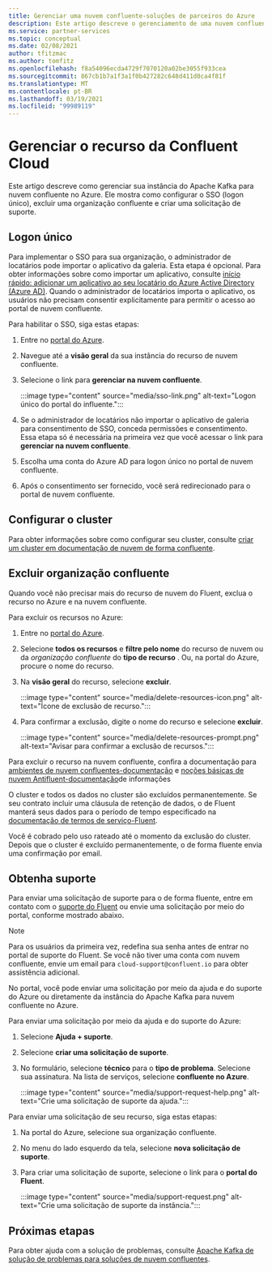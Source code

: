 ```yaml
---
title: Gerenciar uma nuvem confluente-soluções de parceiros do Azure
description: Este artigo descreve o gerenciamento de uma nuvem confluente no portal do Azure. Como configurar o logon único, excluir uma organização confluente e obter suporte.
ms.service: partner-services
ms.topic: conceptual
ms.date: 02/08/2021
author: tfitzmac
ms.author: tomfitz
ms.openlocfilehash: f8a54096ecda4729f7070120a02be3055f933cea
ms.sourcegitcommit: 867cb1b7a1f3a1f0b427282c648d411d0ca4f81f
ms.translationtype: MT
ms.contentlocale: pt-BR
ms.lasthandoff: 03/19/2021
ms.locfileid: "99989119"
---
```

# <a name="manage-the-confluent-cloud-resource"></a>Gerenciar o recurso da Confluent Cloud

Este artigo descreve como gerenciar sua instância do Apache Kafka para nuvem confluente no Azure. Ele mostra como configurar o SSO (logon único), excluir uma organização confluente e criar uma solicitação de suporte.

## <a name="single-sign-on"></a>Logon único

Para implementar o SSO para sua organização, o administrador de locatários pode importar o aplicativo da galeria. Esta etapa é opcional. Para obter informações sobre como importar um aplicativo, consulte [início rápido: adicionar um aplicativo ao seu locatário do Azure Active Directory (Azure AD)](../../active-directory/manage-apps/add-application-portal.md). Quando o administrador de locatários importa o aplicativo, os usuários não precisam consentir explicitamente para permitir o acesso ao portal de nuvem confluente.

Para habilitar o SSO, siga estas etapas:

1. Entre no [portal do Azure](https://portal.azure.com).
1. Navegue até a **visão geral** da sua instância do recurso de nuvem confluente.
1. Selecione o link para **gerenciar na nuvem confluente**.

   :::image type="content" source="media/sso-link.png" alt-text="Logon único do portal do influente.":::

1. Se o administrador de locatários não importar o aplicativo de galeria para consentimento de SSO, conceda permissões e consentimento. Essa etapa só é necessária na primeira vez que você acessar o link para **gerenciar na nuvem confluente**.
1. Escolha uma conta do Azure AD para logon único no portal de nuvem confluente.
1. Após o consentimento ser fornecido, você será redirecionado para o portal de nuvem confluente.

## <a name="set-up-cluster"></a>Configurar o cluster

Para obter informações sobre como configurar seu cluster, consulte [criar um cluster em documentação de nuvem de forma confluente](https://docs.confluent.io/cloud/current/clusters/create-cluster.html).

## <a name="delete-confluent-organization"></a>Excluir organização confluente

Quando você não precisar mais do recurso de nuvem do Fluent, exclua o recurso no Azure e na nuvem confluente.

Para excluir os recursos no Azure:

1. Entre no [portal do Azure](https://portal.azure.com).
1. Selecione **todos os recursos** e **filtre pelo nome** do recurso de nuvem ou da _organização confluente_ do **tipo de recurso** . Ou, na portal do Azure, procure o nome do recurso.
1. Na **visão geral** do recurso, selecione **excluir**.

    :::image type="content" source="media/delete-resources-icon.png" alt-text="Ícone de exclusão de recurso.":::

1. Para confirmar a exclusão, digite o nome do recurso e selecione **excluir**.

    :::image type="content" source="media/delete-resources-prompt.png" alt-text="Avisar para confirmar a exclusão de recursos.":::

Para excluir o recurso na nuvem confluente, confira a documentação para [ambientes de nuvem confluentes-documentação](https://docs.confluent.io/current/cloud/using/environments.html) e [noções básicas de nuvem Antifluent-documentação](https://docs.confluent.io/current/cloud/using/cloud-basics.html)de informações

O cluster e todos os dados no cluster são excluídos permanentemente. Se seu contrato incluir uma cláusula de retenção de dados, o de Fluent manterá seus dados para o período de tempo especificado na [documentação de termos de serviço-Fluent](https://www.confluent.io/confluent-cloud-tos).

Você é cobrado pelo uso rateado até o momento da exclusão do cluster. Depois que o cluster é excluído permanentemente, o de forma fluente envia uma confirmação por email.

## <a name="get-support"></a>Obtenha suporte

Para enviar uma solicitação de suporte para o de forma fluente, entre em contato com o [suporte do Fluent](https://support.confluent.io) ou envie uma solicitação por meio do portal, conforme mostrado abaixo.

> [!NOTE]
> Para os usuários da primeira vez, redefina sua senha antes de entrar no portal de suporte do Fluent. Se você não tiver uma conta com nuvem confluente, envie um email para `cloud-support@confluent.io` para obter assistência adicional.

No portal, você pode enviar uma solicitação por meio da ajuda e do suporte do Azure ou diretamente da instância do Apache Kafka para nuvem confluente no Azure.

Para enviar uma solicitação por meio da ajuda e do suporte do Azure:

1. Selecione **Ajuda + suporte**.
1. Selecione **criar uma solicitação de suporte**.
1. No formulário, selecione **técnico** para o **tipo de problema**. Selecione sua assinatura. Na lista de serviços, selecione **confluente no Azure**.

    :::image type="content" source="media/support-request-help.png" alt-text="Crie uma solicitação de suporte da ajuda.":::

Para enviar uma solicitação de seu recurso, siga estas etapas:

1. Na portal do Azure, selecione sua organização confluente.
1. No menu do lado esquerdo da tela, selecione **nova solicitação de suporte**.
1. Para criar uma solicitação de suporte, selecione o link para o **portal do Fluent**.

    :::image type="content" source="media/support-request.png" alt-text="Crie uma solicitação de suporte da instância.":::

## <a name="next-steps"></a>Próximas etapas

Para obter ajuda com a solução de problemas, consulte [Apache Kafka de solução de problemas para soluções de nuvem confluentes](troubleshoot.md).
